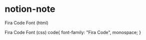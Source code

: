# notion-note

Fira Code Font (html)
<link rel="stylesheet" href="https://cdn.jsdelivr.net/gh/tonsky/FiraCode@5/distr/fira_code.css" />

Fira Code Font (css)
code{
    font-family: "Fira Code", monospace;
}

